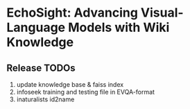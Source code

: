 # EchoSight: Advancing Visual-Language Models with Wiki Knowledge

## Release TODOs
1. update knowledge base & faiss index
2. infoseek training and testing file in EVQA-format
3. inaturalists id2name



